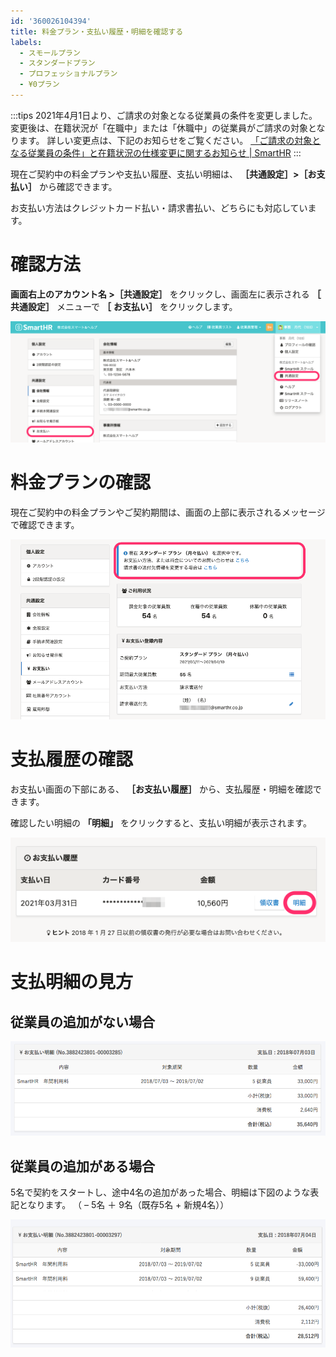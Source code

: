 ```yaml
---
id: '360026104394'
title: 料金プラン・支払い履歴・明細を確認する
labels:
  - スモールプラン
  - スタンダードプラン
  - プロフェッショナルプラン
  - ¥0プラン
---
```

:::tips
2021年4月1日より、ご請求の対象となる従業員の条件を変更しました。
変更後は、在籍状況が「在職中」または「休職中」の従業員がご請求の対象となります。
詳しい変更点は、下記のお知らせをご覧ください。
[「ご請求の対象となる従業員の条件」と在籍状況の仕様変更に関するお知らせ | SmartHR](https://smarthr.jp/other/22960)
:::

現在ご契約中の料金プランや支払い履歴、支払い明細は、 **［共通設定］>［お支払い］** から確認できます。

お支払い方法はクレジットカード払い・請求書払い、どちらにも対応しています。

# 確認方法

 **画面右上のアカウント名 >［共通設定］** をクリックし、画面左に表示される **［**  **共通設定］** メニューで **［**  **お支払い］** をクリックします。

![](./oshiharai01.png)

# 料金プランの確認

現在ご契約中の料金プランやご契約期間は、画面の上部に表示されるメッセージで確認できます。

![](./oshiharai02.png)

# 支払履歴の確認

お支払い画面の下部にある、 **［お支払い履歴］** から、支払履歴・明細を確認できます。

確認したい明細の **「明細」** をクリックすると、支払い明細が表示されます。

![](./oshiharai03.png)

# 支払明細の見方

## 従業員の追加がない場合

![支払い明細サンプル](./8274_04.png)

## 従業員の追加がある場合

5名で契約をスタートし、途中4名の追加があった場合、明細は下図のような表記となります。
（ – 5名 ＋ 9名（既存5名 + 新規4名））

![支払い明細サンプル](./8274_03.png)
